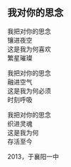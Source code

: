 ## 我对你的思念

我把对你的思念<br>
镶进夜空<br>
这是我为何喜欢<br>
繁星璀璨<br>

我把对你的思念<br>
融进空气<br>
这是我为何必须<br>
时刻呼吸<br>

我把对你的思念<br>
织进灵魂<br>
这是我为何<br>
存活至今<br>

2013，于襄阳一中
